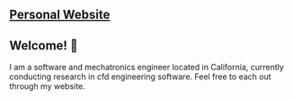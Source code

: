 ## [Personal Website](https://qinjian.xyz/)
## Welcome! 👋
I am a software and mechatronics engineer located in California, 
currently conducting research in cfd engineering software. 
Feel free to each out through my website.

